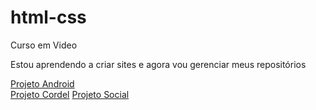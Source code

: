 # html-css
 Curso em Video

 Estou aprendendo a criar sites e agora vou gerenciar meus repositórios

<a href="https://rayanegarcia.github.io/projeto-android/">Projeto Android</a> <br>
<a href="https://rayanegarcia.github.io/projeto-cordel/">Projeto Cordel</a>
<a href="https://rayanegarcia.github.io/projeto-social/">Projeto Social</a>